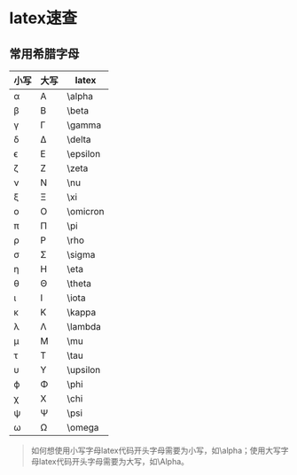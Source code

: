 # latex速查

## 常用希腊字母
|小写	|大写	|latex |
|---|---|---|
|α	|A	|\alpha|
|β|	B	|\beta|
|γ	|Γ	|\gamma|
|δ	|Δ	|\delta|
|ϵ	|E	|\epsilon|
|ζ	|Z	| \zeta |
|ν	|N|	\nu|
|ξ	|Ξ|	\xi|
|ο	|O	|\omicron|
|π	|Π	|\pi|
|ρ	|P|	\rho|
|σ|	Σ	|\sigma|
|η	|H	|\eta|
|θ	|Θ	|\theta|
|ι	|I|	\iota|
|κ|	K|	\kappa|
|λ|	Λ|	\lambda|
|μ|	M|	\mu|
|τ|	T|	\tau|
|υ|	Υ|	\upsilon|
|ϕ|	Φ|	\phi|
|χ|	X|	\chi|
|ψ|	Ψ|	\psi|
|ω|	Ω|	\omega|

> 如何想使用小写字母latex代码开头字母需要为小写，如\alpha；使用大写字母latex代码开头字母需要为大写，如\Alpha。
